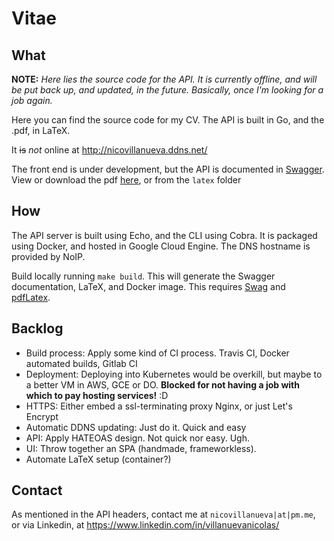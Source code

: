 # Vitae

## What

**NOTE:** *Here lies the source code for the API. It is currently offline, and will be put back up, and updated, in the future. Basically, once I'm looking for a job again.*

Here you can find the source code for my CV. The API is built in Go, and the .pdf, in LaTeX.

It ~~is~~ *not* online at http://nicovillanueva.ddns.net/

The front end is under development, but the API is documented in [Swagger](http://nicovillanueva.ddns.net/swagger/index.html). View or download the pdf [here](http://nicovillanueva.ddns.net/api/download), or from the `latex` folder

## How
The API server is built using Echo, and the CLI using Cobra. It is packaged using Docker, and hosted in Google Cloud Engine. The DNS hostname is provided by NoIP.

Build locally running `make build`. This will generate the Swagger documentation, LaTeX, and Docker image. This requires [Swag](https://github.com/swaggo/swag) and [pdfLatex](https://www.tug.org/applications/pdftex/).

## Backlog
- Build process: Apply some kind of CI process. Travis CI, Docker automated builds, Gitlab CI
- Deployment: Deploying into Kubernetes would be overkill, but maybe to a better VM in AWS, GCE or DO. **Blocked for not having a job with which to pay hosting services!** :D
- HTTPS: Either embed a ssl-terminating proxy Nginx, or just Let's Encrypt
- Automatic DDNS updating: Just do it. Quick and easy
- API: Apply HATEOAS design. Not quick nor easy. Ugh.
- UI: Throw together an SPA (handmade, frameworkless).
- Automate LaTeX setup (container?)

## Contact
As mentioned in the API headers, contact me at `nicovillanueva|at|pm.me`, or via Linkedin, at https://www.linkedin.com/in/villanuevanicolas/
